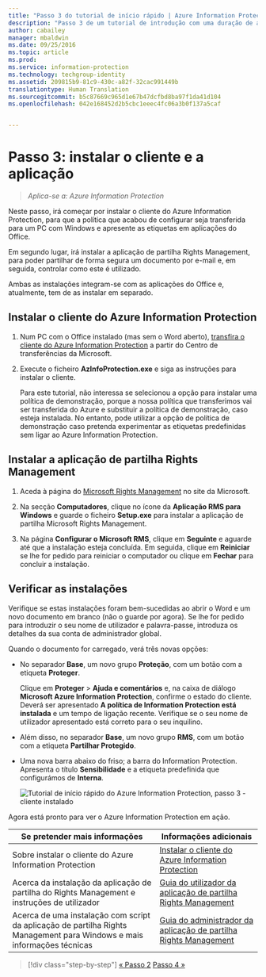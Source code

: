 ```yaml
---
title: "Passo 3 do tutorial de início rápido | Azure Information Protection"
description: "Passo 3 de um tutorial de introdução com uma duração de aproximadamente 30 minutos, para experimentar rapidamente o Microsoft Azure Information Protection na sua organização."
author: cabailey
manager: mbaldwin
ms.date: 09/25/2016
ms.topic: article
ms.prod: 
ms.service: information-protection
ms.technology: techgroup-identity
ms.assetid: 209815b9-81c9-430c-a82f-32cac991449b
translationtype: Human Translation
ms.sourcegitcommit: b5c87669c965d1e67b47dcfbd8ba97f1da41d104
ms.openlocfilehash: 042e168452d2b5cbc1eeec4fc06a3b0f137a5caf


---
```


# Passo 3: instalar o cliente e a aplicação 

>*Aplica-se a: Azure Information Protection*

Neste passo, irá começar por instalar o cliente do Azure Information Protection, para que a política que acabou de configurar seja transferida para um PC com Windows e apresente as etiquetas em aplicações do Office.

Em segundo lugar, irá instalar a aplicação de partilha Rights Management, para poder partilhar de forma segura um documento por e-mail e, em seguida, controlar como este é utilizado. 

Ambas as instalações integram-se com as aplicações do Office e, atualmente, tem de as instalar em separado.


## Instalar o cliente do Azure Information Protection

1. Num PC com o Office instalado (mas sem o Word aberto), [transfira o cliente do Azure Information Protection](https://www.microsoft.com/en-us/download/details.aspx?id=53018) a partir do Centro de transferências da Microsoft. 

2. Execute o ficheiro **AzInfoProtection.exe** e siga as instruções para instalar o cliente.

    Para este tutorial, não interessa se selecionou a opção para instalar uma política de demonstração, porque a nossa política que transferimos vai ser transferida do Azure e substituir a política de demonstração, caso esteja instalada. No entanto, pode utilizar a opção de política de demonstração caso pretenda experimentar as etiquetas predefinidas sem ligar ao Azure Information Protection. 

## Instalar a aplicação de partilha Rights Management 

1. Aceda à página do [Microsoft Rights Management](http://go.microsoft.com/fwlink/?LinkId=303970) no site da Microsoft.

2. Na secção **Computadores**, clique no ícone da **Aplicação RMS para Windows** e guarde o ficheiro **Setup.exe** para instalar a aplicação de partilha Microsoft Rights Management.

3. Na página **Configurar o Microsoft RMS**, clique em **Seguinte** e aguarde até que a instalação esteja concluída. Em seguida, clique em **Reiniciar** se lhe for pedido para reiniciar o computador ou clique em **Fechar** para concluir a instalação.


## Verificar as instalações

Verifique se estas instalações foram bem-sucedidas ao abrir o Word e um novo documento em branco (não o guarde por agora). Se lhe for pedido para introduzir o seu nome de utilizador e palavra-passe, introduza os detalhes da sua conta de administrador global. 

Quando o documento for carregado, verá três novas opções:

- No separador **Base**, um novo grupo **Proteção**, com um botão com a etiqueta **Proteger**.

    Clique em **Proteger** > **Ajuda e comentários** e, na caixa de diálogo **Microsoft Azure Information Protection**, confirme o estado do cliente. Deverá ser apresentado **A política de Information Protection está instalada** e um tempo de ligação recente. Verifique se o seu nome de utilizador apresentado está correto para o seu inquilino.

- Além disso, no separador **Base**, um novo grupo **RMS**, com um botão com a etiqueta **Partilhar Protegido**.

- Uma nova barra abaixo do friso; a barra do Information Protection. Apresenta o título **Sensibilidade** e a etiqueta predefinida que configurámos de **Interna**. 
    
    ![Tutorial de início rápido do Azure Information Protection, passo 3 - cliente instalado](../media/word2013-callouts2.png)

Agora está pronto para ver o Azure Information Protection em ação.

|Se pretender mais informações|Informações adicionais|
|--------------------------------|--------------------------|
|Sobre instalar o cliente do Azure Information Protection|[Instalar o cliente do Azure Information Protection](../rms-client/info-protect-client.md)|
|Acerca da instalação da aplicação de partilha do Rights Management e instruções de utilizador|[Guia do utilizador da aplicação de partilha Rights Management](../rms-client/sharing-app-user-guide.md)|
|Acerca de uma instalação com script da aplicação de partilha Rights Management para Windows e mais informações técnicas|[Guia do administrador da aplicação de partilha Rights Management](../rms-client/sharing-app-admin-guide.md)|


>[!div class="step-by-step"]
[&#171; Passo 2](infoprotect-tutorial-step2.md)
[Passo 4 &#187;](infoprotect-tutorial-step4.md)


<!--HONumber=Sep16_HO4-->


